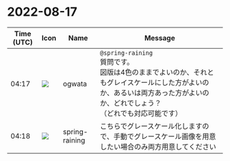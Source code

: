 # 2022-08-17

|Time (UTC)|Icon|Name|Message|
|---|---|---|---|
|04:17|![](https://avatars.slack-edge.com/2019-11-22/845042642576_070441337abaca9fb7b3_72.png)|ogwata|`@spring-raining`<br>質問です。<br>図版は4色のままでよいのか、それともグレイスケールにした方がよいのか、あるいは両方あった方がよいのか、どれでしょう？<br>（どれでも対応可能です）|
|04:18|![](https://secure.gravatar.com/avatar/1ac180f0868137292905c311b5fff781.jpg?s=72&d=https%3A%2F%2Fa.slack-edge.com%2Fdf10d%2Fimg%2Favatars%2Fava_0021-72.png)|spring-raining|こちらでグレースケール化しますので、手動でグレースケール画像を用意したい場合のみ両方用意してください|
